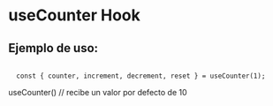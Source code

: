 # useCounter Hook

## Ejemplo de uso:


```

  const { counter, increment, decrement, reset } = useCounter(1);

```

useCounter() // recibe un valor por defecto de 10
